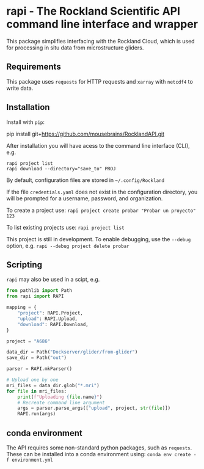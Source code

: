 # rapi - The Rockland Scientific API command line interface and wrapper

This package simplifies interfacing with the Rockland Cloud, which is used for processing in situ data from microstructure gliders. 

## Requirements

This package uses `requests` for HTTP requests and `xarray` with `netcdf4` to write data. 

## Installation

Install with `pip`:

pip install git+https://github.com/mousebrains/RocklandAPI.git

After installation you will have acess to the command line interface (CLI), e.g.

```
rapi project list
rapi download --directory="save_to" PROJ
```

By default, configuration files are stored in `~/.config/Rockland`

If the file `credentials.yaml` does not exist in the configuration directory, you will be prompted for a username, password, and organization.

To create a project use:
`rapi project create probar "Probar un proyecto" 123`

To list existing projects use:
`rapi project list`

This project is still in development. To enable debugging, use the `--debug` option, e.g.
`rapi --debug project delete probar`

## Scripting

`rapi` may also be used in a scipt, e.g.

```python
from pathlib import Path
from rapi import RAPI

mapping = {
    "project": RAPI.Project,
    "upload": RAPI.Upload,
    "download": RAPI.Download,
}

project = "A686"

data_dir = Path("Dockserver/glider/from-glider")
save_dir = Path("out")

parser = RAPI.mkParser()

# Upload one by one
mri_files = data_dir.glob("*.mri")
for file in mri_files:
    print(f"Uploading {file.name}")
    # Recreate command line argument
    args = parser.parse_args(["upload", project, str(file)])
    RAPI.run(args)
```

## conda environment

The API requires some non-standard python packages, such as `requests`. These can be installed into a conda environment using:
`conda env create -f environment.yml`
